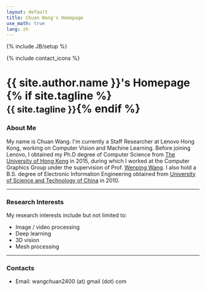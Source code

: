 ```yaml
---
layout: default
title: Chuan Wang's Homepage
use_math: true
lang: zh
---
```

{% include JB/setup %}
<div class="page-header">
  <div class="pull-right">
    {% include contact_icons %}
  </div>
  <h1>
    {{ site.author.name }}'s Homepage
    {% if site.tagline %}<br/><small>{{ site.tagline }}</small>{% endif %}
  </h1>
</div>

### About Me
My name is Chuan Wang. I'm currently a Staff Researcher at Lenovo Hong Kong, working on Computer Vision and Machine Learning. Before joining Lenovo, I obtained my Ph.D degree of Computer Science from [The University of Hong Kong](http://www.hku.hk) in 2015, during which I worked at the Computer Graphics Group under the supervision of Prof. [Wenping Wang](https://www.cs.hku.hk/research/profile.jsp?teacher=wenping). I also hold a B.S. degree of Electronic Information Engineering obtained from [University of Science and Technology of China](http://www.ustc.edu.cn) in 2010.

---

### Research Interests
My research interests include but not limited to:
- Image / video processing
- Deep learning
- 3D vision
- Mesh processing

---

### Contacts
<!--- Phone: (+852) 5162 6756 (HK) / (+86) 184 7674 7586 (Mainland China)-->
- Email: wangchuan2400 (at) gmail (dot) com
